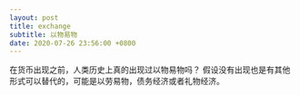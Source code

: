 ```yaml
---
layout: post
title: exchange
subtitle: 以物易物
date: 2020-07-26 23:56:00 +0800
---
```

在货币出现之前，人类历史上真的出现过以物易物吗？
假设没有出现也是有其他形式可以替代的，可能是以劳易物，债务经济或者礼物经济。